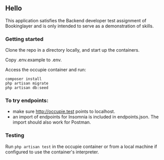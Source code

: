 ## Hello

This application satisfies the Backend developer test assignment of Bookinglayer and is only intended to serve as a demonstration of skills.

### Getting started

Clone the repo in a directory locally, and start up the containers.

Copy .env.example to .env.

Access the occupie container and run:
```
composer install
php artisan migrate
php artisan db:seed
```

### To try endpoints:
- make sure http://occupie.test points to localhost.
- an import of endpoints for Insomnia is included in endpoints.json. The import should also work for Postman.

### Testing
Run `php artisan test` in the occupie container or from a local machine if configured to use the container's interpreter.
